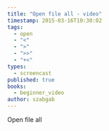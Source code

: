 ```yaml
---
title: "Open file all - video"
timestamp: 2015-03-16T10:30:02
tags:
  - open
  - "<"
  - ">"
  - ">>"
  - "+<"
types:
  - screencast
published: true
books:
  - beginner_video
author: szabgab
---
```



Open file all


<slidecast file="beginner-perl/open-file-all" youtube="h0NCqCrZTAc" />
